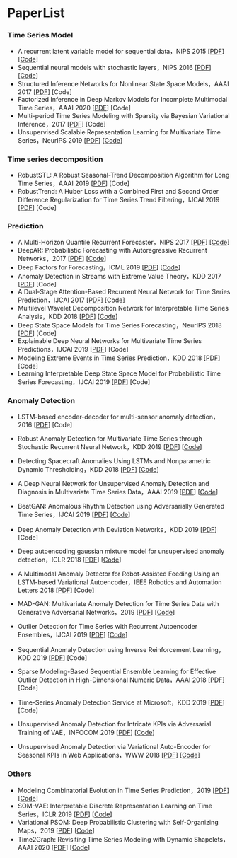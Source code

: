# PaperList
### Time Series Model

- A recurrent latent variable model for sequential data，NIPS 2015 [[PDF](https://arxiv.org/abs/1506.02216)] [[Code](http://www.github.com/jych/nips2015_vrnn)]
- Sequential neural models with stochastic layers，NIPS 2016 [[PDF](https://arxiv.org/abs/1605.07571)] [[Code](http://www.github.com/marcofraccaro/srnn)]
- Structured Inference Networks for Nonlinear State Space Models，AAAI 2017 [[PDF](https://arxiv.org/abs/1609.09869)] [Code]
- Factorized Inference in Deep Markov Models for Incomplete Multimodal Time Series，AAAI 2020 [[PDF](https://arxiv.org/abs/1905.13570)] [Code]
- Multi-period Time Series Modeling with Sparsity via Bayesian Variational Inference，2017 [[PDF](https://arxiv.org/abs/1707.00666)] [Code]
- Unsupervised Scalable Representation Learning for Multivariate Time Series，NeurIPS 2019 [[PDF](https://arxiv.org/pdf/1901.10738.pdf)] [[Code](https://github.com/White-Link/UnsupervisedScalableRepresentationLearningTimeSeries)]

### Time series decomposition

- RobustSTL: A Robust Seasonal-Trend Decomposition Algorithm for Long Time Series，AAAI 2019 [[PDF](https://arxiv.org/abs/1812.01767)] [Code]
- RobustTrend: A Huber Loss with a Combined First and Second Order Difference
  Regularization for Time Series Trend Filtering，IJCAI 2019 [[PDF](https://arxiv.org/abs/1906.03751)] [Code]

### Prediction

- A Multi-Horizon Quantile Recurrent Forecaster，NIPS 2017 [[PDF](https://arxiv.org/abs/1711.11053)] [[Code](https://github.com/jingw2/demand_forecast)]
- DeepAR: Probabilistic Forecasting with Autoregressive Recurrent Networks，2017 [[PDF](https://arxiv.org/abs/1704.04110)] [[Code](https://github.com/jingw2/demand_forecast)]
- Deep Factors for Forecasting，ICML 2019 [[PDF](https://arxiv.org/abs/1905.12417)] [[Code](https://github.com/jingw2/demand_forecast)]
- Anomaly Detection in Streams with Extreme Value Theory，KDD 2017 [[PDF](https://www.kdd.org/kdd2017/papers/view/anomaly-detection-in-streams-with-extreme-value-theory)] [Code]
- A Dual-Stage Attention-Based Recurrent Neural Network for Time Series Prediction，IJCAI 2017 [[PDF](https://arxiv.org/abs/1704.02971)] [Code]
- Multilevel Wavelet Decomposition Network for Interpretable Time Series Analysis，KDD 2018 [[PDF](https://arxiv.org/abs/1806.08946)] [[Code](https://github.com/JacobWang95/mWDN)]
- Deep State Space Models for Time Series Forecasting，NeurIPS 2018 [[PDF](https://papers.nips.cc/paper/8004-deep-state-space-models-for-time-series-forecasting)] [Code]
- Explainable Deep Neural Networks for Multivariate Time Series Predictions，IJCAI 2019 [[PDF](https://www.ijcai.org/proceedings/2019/0932.pdf)] [Code]
- Modeling Extreme Events in Time Series Prediction，KDD 2018 [[PDF](http://staff.ustc.edu.cn/~hexn/papers/kdd19-timeseries.pdf)] [Code]
- Learning Interpretable Deep State Space Model for Probabilistic Time Series Forecasting，IJCAI 2019 [[PDF](https://www.ijcai.org/proceedings/2019/0402.pdf)] [Code]

### Anomaly Detection

- LSTM-based encoder-decoder for multi-sensor anomaly detection，2016 [[PDF](https://arxiv.org/abs/1607.00148)] [Code]

- Robust Anomaly Detection for Multivariate Time Series through Stochastic Recurrent Neural Network，KDD 2019 [[PDF](http://delivery.acm.org/10.1145/3340000/3330672/p2828-su.pdf?ip=114.247.56.234&id=3330672&acc=ACTIVE%20SERVICE&key=BF85BBA5741FDC6E%2EC98212438850C910%2E4D4702B0C3E38B35%2E4D4702B0C3E38B35&__acm__=1575979585_4370ce04b0d7150ccbd1381b781f594e)] [[Code](https://github.com/smallcowbaby/OmniAnomaly)]
- Detecting Spacecraft Anomalies Using LSTMs and Nonparametric Dynamic Thresholding，KDD 2018 [[PDF](https://arxiv.org/abs/1802.04431)] [[Code](https://github.com/khundman/telemanom)]
- A Deep Neural Network for Unsupervised Anomaly Detection and Diagnosis in Multivariate Time Series Data，AAAI 2019 [[PDF](https://arxiv.org/abs/1811.08055)] [[Code](https://github.com/7fantasysz/MSCRED)]
- BeatGAN: Anomalous Rhythm Detection using Adversarially Generated Time Series，IJCAI 2019 [[PDF](https://www.ijcai.org/proceedings/2019/0616.pdf)] [[Code](https://github.com/Vniex/BeatGAN)]
- Deep Anomaly Detection with Deviation Networks，KDD 2019 [[PDF](https://arxiv.org/abs/1911.08623)] [Code]
- Deep autoencoding gaussian mixture model for unsupervised anomaly detection，ICLR 2018 [[PDF](https://sites.cs.ucsb.edu/~bzong/doc/iclr18-dagmm.pdf)] [[Code](https://github.com/danieltan07/dagmm)]
- A Multimodal Anomaly Detector for Robot-Assisted Feeding Using an LSTM-based Variational Autoencoder，IEEE Robotics and Automation Letters 2018 [[PDF](https://arxiv.org/abs/1711.00614)] [Code]
- MAD-GAN: Multivariate Anomaly Detection for Time Series Data with Generative Adversarial Networks，2019 [[PDF](https://arxiv.org/abs/1901.04997)] [[Code](https://github.com/LiDan456/MAD-GANs)]
- Outlier Detection for Time Series with Recurrent Autoencoder Ensembles，IJCAI 2019 [[PDF](https://www.ijcai.org/proceedings/2019/0378.pdf)] [[Code](https://github.com/tungk/OED)] 
- Sequential Anomaly Detection using Inverse Reinforcement Learning，KDD 2019 [[PDF](https://www.kdd.org/kdd2019/accepted-papers/view/sequential-anomaly-detection-using-inverse-reinforcement-learning)] [Code]
- Sparse Modeling-Based Sequential Ensemble Learning for Effective Outlier Detection in High-Dimensional Numeric Data，AAAI 2018 [[PDF](https://pdfs.semanticscholar.org/882e/06d18c0fc0645ae559633eb178a7a41cfe79.pdf?_ga=2.150791094.1460350826.1575981115-1116311619.1575981115)] [Code]
- Time-Series Anomaly Detection Service at Microsoft，KDD 2019 [[PDF](https://arxiv.org/abs/1906.03821)] [Code]
- Unsupervised Anomaly Detection for Intricate KPIs via Adversarial Training of VAE，INFOCOM 2019 [[PDF](https://ieeexplore.ieee.org/abstract/document/8737430/)] [[Code](https://github.com/yantijin/Buzz)]
- Unsupervised Anomaly Detection via Variational Auto-Encoder for Seasonal KPIs in Web Applications，WWW 2018 [[PDF](https://arxiv.org/pdf/1802.03903.pdf)] [[Code](https://github.com/haowen-xu/donut)]

### Others

- Modeling Combinatorial Evolution in Time Series Prediction，2019 [[PDF](https://arxiv.org/abs/1905.05006v1)] [[Code](https://github.com/VachelHU/ESGRN )]
- SOM-VAE: Interpretable Discrete Representation Learning on Time Series，ICLR 2019 [[PDF](https://arxiv.org/abs/1806.02199)] [[Code](https://github.com/ratschlab/SOM-VAE)]
- Variational PSOM: Deep Probabilistic Clustering with Self-Organizing Maps，2019 [[PDF](https://arxiv.org/abs/1910.01590)] [[Code](https://github.com/ratschlab/variational-psom)]
- Time2Graph: Revisiting Time Series Modeling with Dynamic Shapelets， AAAI 2020 [[PDF](https://arxiv.org/abs/1911.04143)] [[Code](https://github.com/AnonyAuthor/Time2Graph)]







